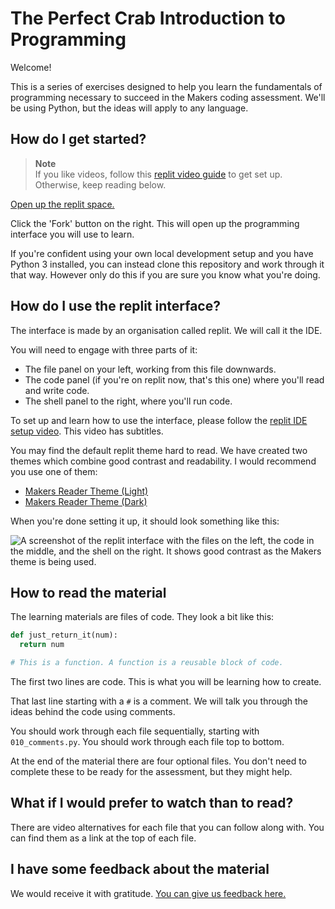 # The Perfect Crab Introduction to Programming

Welcome!

This is a series of exercises designed to help you learn the
fundamentals of programming necessary to succeed in the
Makers coding assessment. We'll be using Python, but the
ideas will apply to any language.

## How do I get started?

> **Note**  
> If you like videos, follow this [replit video
> guide](https://youtu.be/c0GdcmPfKL4) to get set up.
> Otherwise, keep reading below.

[Open up the replit space.](https://replit.com/@neoeno/The-Perfect-Crab-Introduction-to-Programming)

Click the 'Fork' button on the right. This will open up the
programming interface you will use to learn.

If you're confident using your own local development setup
and you have Python 3 installed, you can instead clone this
repository and work through it that way. However only do
this if you are sure you know what you're doing.

## How do I use the replit interface?

The interface is made by an organisation called replit. We
will call it the IDE.

You will need to engage with three parts of it:

- The file panel on your left, working from this file downwards.
- The code panel (if you're on replit now, that's this one)
  where you'll read and write code.
- The shell panel to the right, where you'll run code.

To set up and learn how to use the interface, please follow
the [replit IDE setup video](https://youtu.be/c0GdcmPfKL4).
This video has subtitles.

You may find the default replit theme hard to read. We have
created two themes which combine good contrast and
readability. I would recommend you use one of them:

- [Makers Reader Theme (Light)](https://replit.com/theme/@neoeno/makers-reader)
- [Makers Reader Theme (Dark)](https://replit.com/theme/@neoeno/makers-reader-dark)

When you're done setting it up, it should look something like this:

![A screenshot of the replit interface with the files on the left, the code in the middle, and the shell on the right. It shows good contrast as the Makers theme is being used.](images/replit-interface.png)

## How to read the material

The learning materials are files of code. They look a bit
like this:

```python
def just_return_it(num):
  return num

# This is a function. A function is a reusable block of code.
```

The first two lines are code. This is what you will be
learning how to create.

That last line starting with a `#` is a comment. We will
talk you through the ideas behind the code using comments.

You should work through each file sequentially, starting
with `010_comments.py`. You should work through each file
top to bottom.

At the end of the material there are four optional files.
You don't need to complete these to be ready for the
assessment, but they might help.

## What if I would prefer to watch than to read?

There are video alternatives for each file that you can
follow along with. You can find them as a link at the top of
each file.

## I have some feedback about the material

We would receive it with gratitude. [You can give us
feedback
here.](https://airtable.com/shrDOnkLFDkRiOHmU?prefill_Repository=IntroToProgramming)
